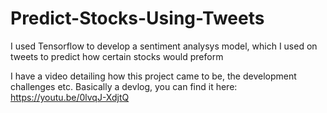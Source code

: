 # Predict-Stocks-Using-Tweets
I used Tensorflow to develop a sentiment analysys model, which I used on tweets to predict how certain stocks would preform

I have a video detailing how this project came to be, the development challenges etc. Basically a devlog, you can find it here: https://youtu.be/0lvqJ-XdjtQ
